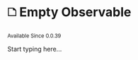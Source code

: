 # 🗅 Empty Observable

<sup>
Available Since 0.0.39
</sup>

<code-block lang="java" src="code-samples/CodeSnippets.java" include-symbol="empty"/>

Start typing here...